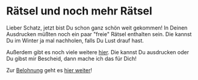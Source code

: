 Rätsel und noch mehr Rätsel
===========================

Lieber Schatz, jetzt bist Du schon ganz
schön weit gekommen! In Deinen Ausdrucken
müßten noch ein paar "freie" Rätsel enthalten
sein. Die kannst Du im Winter ja mal nachholen,
falls Du Lust drauf hast.

Außerdem gibt es noch viele weitere [hier](extra/index.md).
Die kannst Du ausdrucken oder Du gibst mir Bescheid,
dann mache ich das für Dich!

Zur [Belohnung](4723190.md) geht es [hier weiter](4723190.md)!
